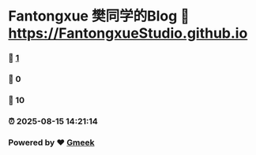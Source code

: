 # Fantongxue 樊同学的Blog :link: https://FantongxueStudio.github.io 
### :page_facing_up: [1](https://FantongxueStudio.github.io/tag.html) 
### :speech_balloon: 0 
### :hibiscus: 10 
### :alarm_clock: 2025-08-15 14:21:14 
### Powered by :heart: [Gmeek](https://github.com/Meekdai/Gmeek)
